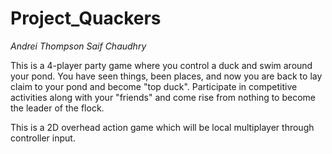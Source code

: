 Project_Quackers
================
*Andrei Thompson*
*Saif Chaudhry*

This is a 4-player party game where you control a duck and swim around your
pond. You have seen things, been places, and now you are back to lay claim to
your pond and become "top duck". Participate in competitive activities along
with your "friends" and come rise from nothing to become the leader of the flock.

This is a 2D overhead action game which will be local multiplayer through controller input. 
